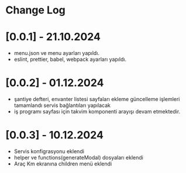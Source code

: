 # Change Log

# [0.0.1] - 21.10.2024

- menu.json ve menu ayarları yapıldı.
- eslint, prettier, babel, webpack ayarları yapıldı.

# [0.0.2] - 01.12.2024

- şantiye defteri, envanter listesi sayfaları ekleme güncelleme işlemleri tamamlandı servis bağlantıları yapılacak
- iş programı sayfası için takvim komponenti arayışı devam etmektedir.

# [0.0.3] - 10.12.2024

- Servis konfigrasyonu eklendi
- helper ve functions(generateModal) dosyaları eklendi
- Araç Km ekranına children menü eklendi
